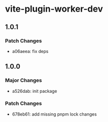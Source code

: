 # vite-plugin-worker-dev

## 1.0.1

### Patch Changes

- a06aeea: fix deps

## 1.0.0

### Major Changes

- a526dab: init package

### Patch Changes

- 678eb61: add missing pnpm lock changes
